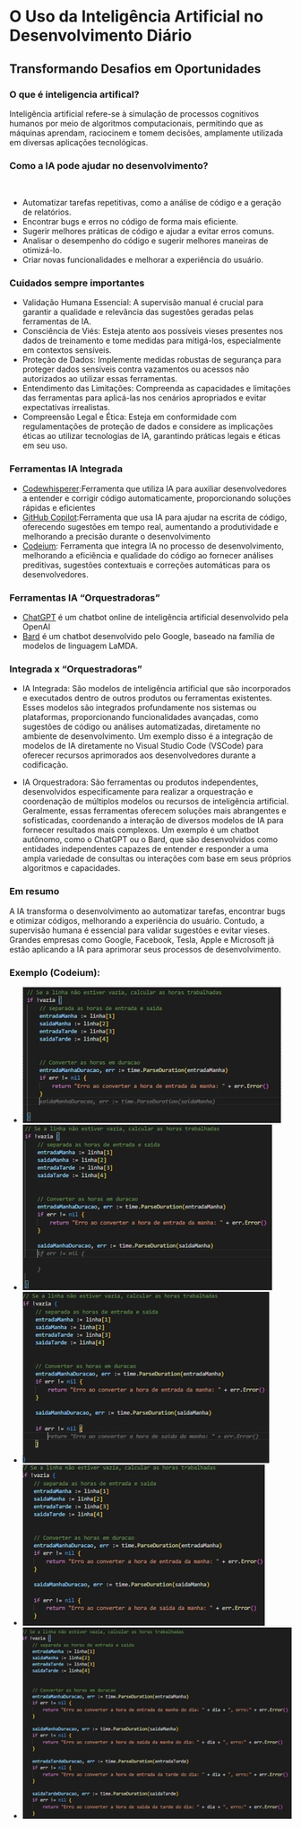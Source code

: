 # O Uso da Inteligência Artificial no Desenvolvimento Diário​
## Transformando Desafios em Oportunidades​



### O que é inteligencia artifical?​

Inteligência artificial refere-se à simulação de processos cognitivos humanos por meio de algoritmos computacionais, permitindo que as máquinas aprendam, raciocinem e tomem decisões, amplamente utilizada em diversas aplicações tecnológicas.​

### Como a IA pode ajudar no desenvolvimento?​
​
- Automatizar tarefas repetitivas, como a análise de código e a geração de relatórios.​
- Encontrar bugs e erros no código de forma mais eficiente.​
- Sugerir melhores práticas de código e ajudar a evitar erros comuns.​
- Analisar o desempenho do código e sugerir melhores maneiras de otimizá-lo.
- Criar novas funcionalidades e melhorar a experiência do usuário.

### Cuidados sempre importantes​

- Validação Humana Essencial: A supervisão manual é crucial para garantir a qualidade e relevância das sugestões geradas pelas ferramentas de IA.
- Consciência de Viés: Esteja atento aos possíveis vieses presentes nos dados de treinamento e tome medidas para mitigá-los, especialmente em contextos sensíveis.
- Proteção de Dados: Implemente medidas robustas de segurança para proteger dados sensíveis contra vazamentos ou acessos não autorizados ao utilizar essas ferramentas.
- Entendimento das Limitações: Compreenda as capacidades e limitações das ferramentas para aplicá-las nos cenários apropriados e evitar expectativas irrealistas.
- Compreensão Legal e Ética: Esteja em conformidade com regulamentações de proteção de dados e considere as implicações éticas ao utilizar tecnologias de IA, garantindo práticas legais e éticas em seu uso.

### Ferramentas IA Integrada​

- [Codewhisperer](https://aws.amazon.com/pt/codewhisperer):​ Ferramenta que utiliza IA para auxiliar desenvolvedores a entender e corrigir código automaticamente, proporcionando soluções rápidas e eficientes​
- [GitHub Copilot](https://github.com/features/copilot):​ Ferramenta que usa IA para ajudar na escrita de código, oferecendo sugestões em tempo real, aumentando a produtividade e melhorando a precisão durante o desenvolvimento​
- [Codeium](https://codeium.com):​ Ferramenta que integra IA no processo de desenvolvimento, melhorando a eficiência e qualidade do código ao fornecer análises preditivas, sugestões contextuais e correções automáticas para os desenvolvedores.​

### Ferramentas IA “Orquestradoras”​

- [ChatGPT](https://chat.openai.com) é um chatbot online de inteligência artificial desenvolvido pela OpenAI​
- [Bard](https://bard.google.com) é um chatbot desenvolvido pelo Google, baseado na família de modelos de linguagem LaMDA.

### Integrada​ x “Orquestradoras”​

- IA Integrada: São modelos de inteligência artificial que são incorporados e executados dentro de outros produtos ou ferramentas existentes. Esses modelos são integrados profundamente nos sistemas ou plataformas, proporcionando funcionalidades avançadas, como sugestões de código ou análises automatizadas, diretamente no ambiente de desenvolvimento. Um exemplo disso é a integração de modelos de IA diretamente no Visual Studio Code (VSCode) para oferecer recursos aprimorados aos desenvolvedores durante a codificação.

- IA Orquestradora: São ferramentas ou produtos independentes, desenvolvidos especificamente para realizar a orquestração e coordenação de múltiplos modelos ou recursos de inteligência artificial. Geralmente, essas ferramentas oferecem soluções mais abrangentes e sofisticadas, coordenando a interação de diversos modelos de IA para fornecer resultados mais complexos. Um exemplo é um chatbot autônomo, como o ChatGPT ou o Bard, que são desenvolvidos como entidades independentes capazes de entender e responder a uma ampla variedade de consultas ou interações com base em seus próprios algoritmos e capacidades.

### Em resumo​

A IA transforma o desenvolvimento ao automatizar tarefas, encontrar bugs e otimizar códigos, melhorando a experiência do usuário. Contudo, a supervisão humana é essencial para validar sugestões e evitar vieses. Grandes empresas como Google, Facebook, Tesla, Apple e Microsoft já estão aplicando a IA para aprimorar seus processos de desenvolvimento.​



### Exemplo (Codeium):
- ![codeium-1](./imagens/codeium-1.png)
- ![codeium-2](./imagens/codeium-2.png)
- ![codeium-3](./imagens/codeium-3.png)
- ![codeium-4](./imagens/codeium-4.png)
- ![codeium-5](./imagens/codeium-5.png)

